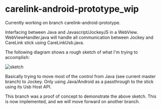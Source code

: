 carelink-android-prototype_wip
===============

Currently working on branch carelink-android-prototype.

Interfacing between Java and Javascript/JockeyJS in a WebView. WebViewHandler.java will handle all communication between Jockey and CareLink stick using CareLinkUsb.java.

The following diagram shows a rough sketch of what I'm trying to accomplish:

![sketch](http://i.imgur.com/s5marpg.png)

Basically trying to move most of the control from Java (see current master branch) to Jockey. Only using Java/Android as a passthrough to the stick using its Usb Host API.


This branch was a proof of concept to demonstrate the above sketch. This is now implemented, and we will move forward on another branch.
